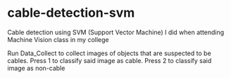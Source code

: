 # cable-detection-svm

Cable detection using SVM (Support Vector Machine) I did when attending Machine Vision class in my college

Run Data_Collect to collect images of objects that are suspected to be cables. Press 1 to classify said image as cable. Press 2 to classify said image as non-cable
